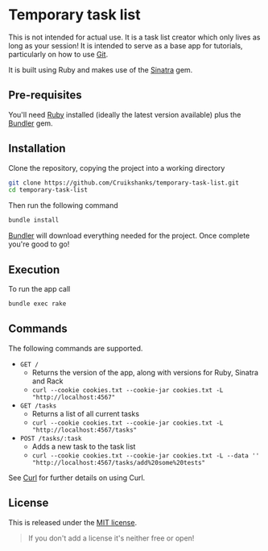 # Temporary task list

This is not intended for actual use. It is a task list creator which only lives as long as your session! It is  intended to serve as a base app for tutorials, particularly on how to use [Git](https://git-scm.com/).

It is built using Ruby and makes use of the [Sinatra](https://github.com/sinatra/sinatra) gem.

## Pre-requisites

You'll need [Ruby](https://www.ruby-lang.org/en/) installed (ideally the latest version available) plus the [Bundler](http://bundler.io/) gem.

## Installation

Clone the repository, copying the project into a working directory

```bash
git clone https://github.com/Cruikshanks/temporary-task-list.git
cd temporary-task-list
```

Then run the following command

```bash
bundle install
```

[Bundler](http://bundler.io/) will download everything needed for the project. Once complete you're good to go!

## Execution

To run the app call

```bash
bundle exec rake
```

## Commands

The following commands are supported.

- `GET /`
  - Returns the version of the app, along with versions for Ruby, Sinatra and Rack
  - `curl --cookie cookies.txt --cookie-jar cookies.txt -L  "http://localhost:4567"`
- `GET /tasks`
  - Returns a list of all current tasks
  - `curl --cookie cookies.txt --cookie-jar cookies.txt -L  "http://localhost:4567/tasks"`
- `POST /tasks/:task`
  - Adds a new task to the task list
  - `curl --cookie cookies.txt --cookie-jar cookies.txt -L --data '' "http://localhost:4567/tasks/add%20some%20tests"`

See [Curl](https://curl.haxx.se/) for further details on using Curl.

## License

This is released under the [MIT license](https://opensource.org/licenses/MIT).

> If you don't add a license it's neither free or open!
